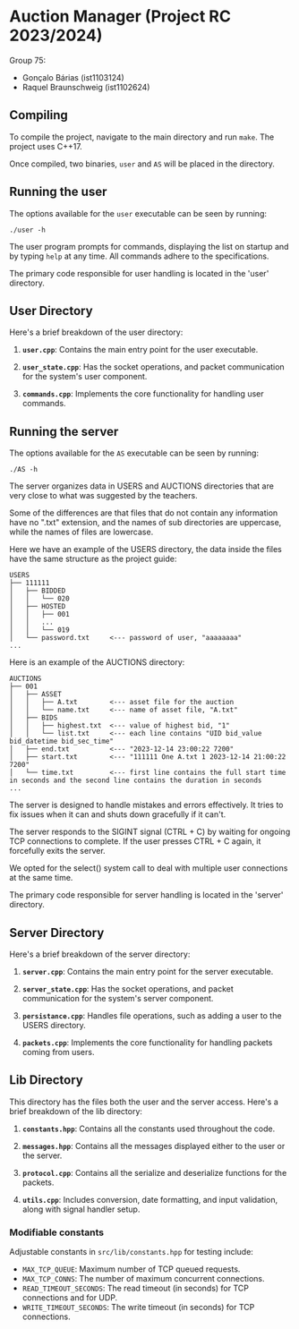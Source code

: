 # Auction Manager (Project RC 2023/2024)

Group 75:

- Gonçalo Bárias (ist1103124)
- Raquel Braunschweig (ist1102624)

## Compiling

To compile the project, navigate to the main directory and run `make`.
The project uses C++17.

Once compiled, two binaries, `user` and `AS` will be placed in the directory.

## Running the user

The options available for the `user` executable can be seen by running:

```
./user -h
```

The user program prompts for commands, displaying the list on startup and by typing `help` at any time. All commands adhere to the specifications.

The primary code responsible for user handling is located in the 'user' directory.

## User Directory

Here's a brief breakdown of the user directory:

1. **`user.cpp`**: Contains the main entry point for the user executable.

2. **`user_state.cpp`**: Has the socket operations, and packet communication
   for the system's user component.

3. **`commands.cpp`**: Implements the core functionality for handling user commands.

## Running the server

The options available for the `AS` executable can be seen by running:

```
./AS -h
```

The server organizes data in USERS and AUCTIONS directories that are very close to what was suggested by the teachers.

Some of the differences are that files that do not contain any information have no ".txt" extension, and the names
of sub directories are uppercase, while the names of files are lowercase.

Here we have an example of the USERS directory, the data inside the files have the same structure as the project guide:

```
USERS
├── 111111
│   ├── BIDDED
│   │   └── 020
│   ├── HOSTED
│   │   ├── 001
│   │   ...
│   │   └── 019
│   └── password.txt     <--- password of user, "aaaaaaaa"
...

```

Here is an example of the AUCTIONS directory:

```
AUCTIONS
├── 001
│   ├── ASSET
│   │   ├── A.txt        <--- asset file for the auction
│   │   └── name.txt     <--- name of asset file, "A.txt"
│   ├── BIDS
│   │   ├── highest.txt  <--- value of highest bid, "1"
│   │   └── list.txt     <--- each line contains "UID bid_value bid_datetime bid_sec_time"
│   ├── end.txt          <--- "2023-12-14 23:00:22 7200"
│   ├── start.txt        <--- "111111 One A.txt 1 2023-12-14 21:00:22 7200"
│   └── time.txt         <--- first line contains the full start time in seconds and the second line contains the duration in seconds
...

```

The server is designed to handle mistakes and errors effectively. It tries to fix issues when it can and shuts down gracefully if it can't.

The server responds to the SIGINT signal (CTRL + C) by waiting for ongoing TCP connections to complete. If the user presses CTRL + C again, it forcefully exits the server.

We opted for the select() system call to deal with multiple user connections at the same time.

The primary code responsible for server handling is located in the 'server' directory.

## Server Directory

Here's a brief breakdown of the server directory:

1. **`server.cpp`**: Contains the main entry point for the server executable.

2. **`server_state.cpp`**: Has the socket operations, and packet communication for the system's server component.

3. **`persistance.cpp`**: Handles file operations, such as adding a user to the USERS directory.

4. **`packets.cpp`**: Implements the core functionality for handling packets coming from users.

## Lib Directory

This directory has the files both the user and the server access.
Here's a brief breakdown of the lib directory:

1. **`constants.hpp`**: Contains all the constants used throughout the code.

2. **`messages.hpp`**: Contains all the messages displayed either to the user or the server.

3. **`protocol.cpp`**: Contains all the serialize and deserialize functions for the packets.

4. **`utils.cpp`**: Includes conversion, date formatting, and input validation, along with signal handler setup.

### Modifiable constants

Adjustable constants in `src/lib/constants.hpp` for testing include:

- `MAX_TCP_QUEUE`: Maximum number of TCP queued requests.
- `MAX_TCP_CONNS`: The number of maximum concurrent connections.
- `READ_TIMEOUT_SECONDS`: The read timeout (in seconds) for TCP connections and for UDP.
- `WRITE_TIMEOUT_SECONDS`: The write timeout (in seconds) for TCP connections.

